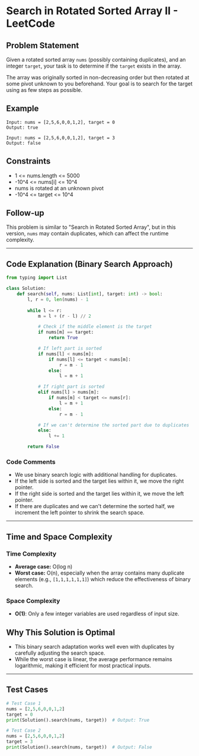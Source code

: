 # Search in Rotated Sorted Array II - LeetCode

## Problem Statement

Given a rotated sorted array `nums` (possibly containing duplicates), and an integer `target`, your task is to determine if the `target` exists in the array.

The array was originally sorted in non-decreasing order but then rotated at some pivot unknown to you beforehand. Your goal is to search for the target using as few steps as possible.

## Example

```
Input: nums = [2,5,6,0,0,1,2], target = 0
Output: true

Input: nums = [2,5,6,0,0,1,2], target = 3
Output: false
```

## Constraints

* 1 <= nums.length <= 5000
* -10^4 <= nums\[i] <= 10^4
* nums is rotated at an unknown pivot
* -10^4 <= target <= 10^4

## Follow-up

This problem is similar to "Search in Rotated Sorted Array", but in this version, `nums` may contain duplicates, which can affect the runtime complexity.

---

## Code Explanation (Binary Search Approach)

```python
from typing import List

class Solution:
    def search(self, nums: List[int], target: int) -> bool:
        l, r = 0, len(nums) - 1
        
        while l <= r:
            m = l + (r - l) // 2

            # Check if the middle element is the target
            if nums[m] == target:
                return True

            # If left part is sorted
            if nums[l] < nums[m]:
                if nums[l] <= target < nums[m]:
                    r = m - 1
                else:
                    l = m + 1

            # If right part is sorted
            elif nums[l] > nums[m]:
                if nums[m] < target <= nums[r]:
                    l = m + 1
                else:
                    r = m - 1

            # If we can't determine the sorted part due to duplicates
            else:
                l += 1

        return False
```

### Code Comments

* We use binary search logic with additional handling for duplicates.
* If the left side is sorted and the target lies within it, we move the right pointer.
* If the right side is sorted and the target lies within it, we move the left pointer.
* If there are duplicates and we can't determine the sorted half, we increment the left pointer to shrink the search space.

---

## Time and Space Complexity

### Time Complexity

* **Average case:** O(log n)
* **Worst case:** O(n), especially when the array contains many duplicate elements (e.g., `[1,1,1,1,1,1]`) which reduce the effectiveness of binary search.

### Space Complexity

* **O(1)**: Only a few integer variables are used regardless of input size.

## Why This Solution is Optimal

* This binary search adaptation works well even with duplicates by carefully adjusting the search space.
* While the worst case is linear, the average performance remains logarithmic, making it efficient for most practical inputs.

---

## Test Cases

```python
# Test Case 1
nums = [2,5,6,0,0,1,2]
target = 0
print(Solution().search(nums, target))  # Output: True

# Test Case 2
nums = [2,5,6,0,0,1,2]
target = 3
print(Solution().search(nums, target))  # Output: False
```
